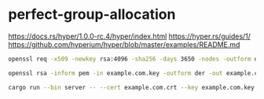 # perfect-group-allocation

https://docs.rs/hyper/1.0.0-rc.4/hyper/index.html
https://hyper.rs/guides/1/
https://github.com/hyperium/hyper/blob/master/examples/README.md

```bash
openssl req -x509 -newkey rsa:4096 -sha256 -days 3650 -nodes -outform der -keyform der -keyout example.com.key -out example.com.crt -subj "/CN=example.com" -addext "subjectAltName=DNS:example.com,DNS:*.example.com,IP:10.0.0.1"

openssl rsa -inform pem -in example.com.key -outform der -out example.com.key.der

cargo run --bin server -- --cert example.com.crt --key example.com.key.der
```
